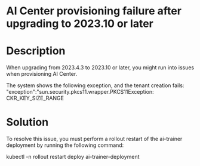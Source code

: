 ﻿# AI Center provisioning failure after upgrading to 2023.10 or later

# Description

When upgrading from 2023.4.3 to 2023.10 or later, you might run into issues when provisioning AI Center.

The system shows the following exception, and the tenant creation fails: "exception":"sun.security.pkcs11.wrapper.PKCS11Exception: CKR_KEY_SIZE_RANGE

# Solution

To resolve this issue, you must perform a rollout restart of the ai-trainer deployment by running the following command:

kubectl -n <uipath> rollout restart deploy ai-trainer-deployment
